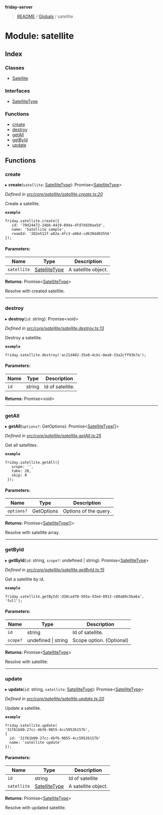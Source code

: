 **friday-server**

> [README](../README.md) / [Globals](../globals.md) / satellite

# Module: satellite

## Index

### Classes

* [Satellite](../classes/satellite.satellite-1.md)

### Interfaces

* [SatelliteType](../interfaces/satellite.satellitetype.md)

### Functions

* [create](satellite.md#create)
* [destroy](satellite.md#destroy)
* [getAll](satellite.md#getall)
* [getById](satellite.md#getbyid)
* [update](satellite.md#update)

## Functions

### create

▸ **create**(`satellite`: [SatelliteType](../interfaces/satellite.satellitetype.md)): Promise\<[SatelliteType](../interfaces/satellite.satellitetype.md)>

*Defined in [src/core/satellite/satellite.create.ts:20](https://github.com/friday-ai/friday/blob/cd1d9b5/server/src/core/satellite/satellite.create.ts#L20)*

Create a satellite.

**`example`** 
````
friday.satellite.create({
   id: '70d24472-24bb-4419-89da-dfd7dd30aa5d',
   name: 'Satellite sample',
   roomId: '202e512f-a02a-4fc3-a96d-cd639dd03556'
});
````

#### Parameters:

Name | Type | Description |
------ | ------ | ------ |
`satellite` | [SatelliteType](../interfaces/satellite.satellitetype.md) | A satellite object. |

**Returns:** Promise\<[SatelliteType](../interfaces/satellite.satellitetype.md)>

Resolve with created satellite.

___

### destroy

▸ **destroy**(`id`: string): Promise\<void>

*Defined in [src/core/satellite/satellite.destroy.ts:13](https://github.com/friday-ai/friday/blob/cd1d9b5/server/src/core/satellite/satellite.destroy.ts#L13)*

Destroy a satellite.

**`example`** 
````
friday.satellite.destroy('ac21d402-35a9-4cbc-8ea9-33a2cff93b7a');
````

#### Parameters:

Name | Type | Description |
------ | ------ | ------ |
`id` | string | Id of satellite. |

**Returns:** Promise\<void>

___

### getAll

▸ **getAll**(`options?`: GetOptions): Promise\<[SatelliteType](../interfaces/satellite.satellitetype.md)[]>

*Defined in [src/core/satellite/satellite.getAll.ts:25](https://github.com/friday-ai/friday/blob/cd1d9b5/server/src/core/satellite/satellite.getAll.ts#L25)*

Get all satellites.

**`example`** 
````
friday.satellite.getAll({
   scope: '',
   take: 20,
   skip: 0
 });
````

#### Parameters:

Name | Type | Description |
------ | ------ | ------ |
`options?` | GetOptions | Options of the query. |

**Returns:** Promise\<[SatelliteType](../interfaces/satellite.satellitetype.md)[]>

Resolve with satellite array.

___

### getById

▸ **getById**(`id`: string, `scope?`: undefined \| string): Promise\<[SatelliteType](../interfaces/satellite.satellitetype.md)>

*Defined in [src/core/satellite/satellite.getById.ts:15](https://github.com/friday-ai/friday/blob/cd1d9b5/server/src/core/satellite/satellite.getById.ts#L15)*

Get a satellite by id.

**`example`** 
````
friday.satellite.getById('d30cad70-503a-43ed-8913-c80a80c5ba6a', 'full');
````

#### Parameters:

Name | Type | Description |
------ | ------ | ------ |
`id` | string | Id of satellite. |
`scope?` | undefined \| string | Scope option. (Optional) |

**Returns:** Promise\<[SatelliteType](../interfaces/satellite.satellitetype.md)>

Resolve with satellite.

___

### update

▸ **update**(`id`: string, `satellite`: [SatelliteType](../interfaces/satellite.satellitetype.md)): Promise\<[SatelliteType](../interfaces/satellite.satellitetype.md)>

*Defined in [src/core/satellite/satellite.update.ts:20](https://github.com/friday-ai/friday/blob/cd1d9b5/server/src/core/satellite/satellite.update.ts#L20)*

Update a satellite.

**`example`** 
````
friday.satellite.update(
'31f61b90-27cc-4bf6-9855-4cc59526157b',
{
  id: '31f61b90-27cc-4bf6-9855-4cc59526157b'
  name: 'satellite update'
});
````

#### Parameters:

Name | Type | Description |
------ | ------ | ------ |
`id` | string | Id of satellite |
`satellite` | [SatelliteType](../interfaces/satellite.satellitetype.md) | A satellite object. |

**Returns:** Promise\<[SatelliteType](../interfaces/satellite.satellitetype.md)>

Resolve with updated satellite.
